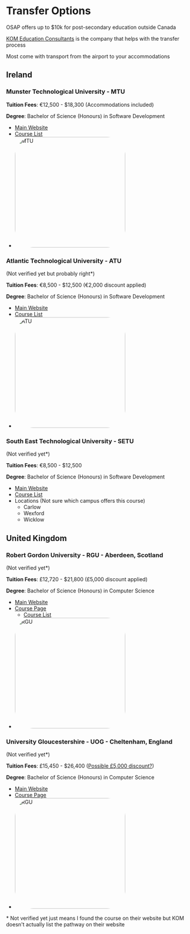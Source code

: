 # Transfer Options

OSAP offers up to $10k for post-secondary education outside Canada

[KOM Education Consultants](https://komconsultants.com/) is the company that helps with the transfer process

Most come with transport from the airport to your accommodations

## Ireland

### Munster Technological University - MTU

**Tuition Fees**: €12,500 - $18,300 (Accommodations included)

**Degree**: Bachelor of Science (Honours) in Software Development

- [Main Website](https://www.mtu.ie/)
- [Course List](https://mtu.akarisoftware.com/index.cfm/page/course/courseId/2850#:~:text=Stage%204%20/%20Semester%201)
- <a href="https://maps.app.goo.gl/ABzHNsBFZyTFa5ao7">
    <img src="https://github.com/KristianMarshall/SchoolTransferNotes/assets/113186609/c2a9a3f8-e119-4d97-bc25-e79cedb2181a" alt="MTU" width="300" style="border-radius: 50px" >
  </a>

### Atlantic Technological University - ATU

(Not verified yet but probably right\*)

**Tuition Fees**: €8,500 - $12,500 (€2,000 discount applied)

**Degree**: Bachelor of Science (Honours) in Software Development

- [Main Website](https://www.gmit.ie/)
- [Course List](https://www.gmit.ie/bachelor-of-science-honours-in-computing-in-software-development)
- <a href="https://maps.app.goo.gl/UQthfJVa7cZ3j5zj6">
    <img src="https://github.com/KristianMarshall/SchoolTransferNotes/assets/113186609/152d8dac-2298-4ddc-946d-a3bd31822d81" alt="ATU" width="300" style="border-radius: 50px" >
  </a>

### South East Technological University - SETU

(Not verified yet\*)

**Tuition Fees**: €8,500 - $12,500

**Degree**: Bachelor of Science (Honours) in Software Development

- [Main Website](https://www.setu.ie/)
- [Course List](https://www.itcarlow.ie/courses/type/undergraduate-cao-courses/computing-networking-courses/cw238.htm)
- Locations (Not sure which campus offers this course)
  - Carlow
  - Wexford
  - Wicklow

## United Kingdom

### Robert Gordon University - RGU - Aberdeen, Scotland

(Not verified yet\*)

**Tuition Fees**: £12,720 - $21,800 (£5,000 discount applied)

**Degree**: Bachelor of Science (Honours) in Computer Science

- [Main Website](https://www.rgu.ac.uk/)
- [Course Page](https://www.rgu.ac.uk/study/courses/446-bsc-hons-computer-science)
  - [Course List](https://www4.rgu.ac.uk/coursedb/disp_course_info.cfm?courseref=0071#:~:text=Stage%204,%C2%A0%C2%A0Semester%201)
- <a href="https://maps.app.goo.gl/f1vM8H7z3o6JTMz77">
    <img src="https://github.com/KristianMarshall/SchoolTransferNotes/assets/113186609/f7bcdeae-2b81-46ff-bfb3-596fafc7e3c1" alt="RGU" width="300" style="border-radius: 50px" >
  </a>

### University Gloucestershire - UOG - Cheltenham, England

(Not verified yet\*)

**Tuition Fees**: £15,450 - $26,400 ([Possible £5,000 discount?](https://komconsultants.com/college-transfer/united-kingdom-college-transfers/university-of-gloucestershire-transfer/#:~:text=Progression%20Partner%20Award%20of%20%C2%A35%2C000%20which%20is%20automatically%20deducted%20from%20tuition%20fees))

**Degree**: Bachelor of Science (Honours) in Computer Science

- [Main Website](https://www.glos.ac.uk/)
- [Course Page](https://www.glos.ac.uk/courses/course/cus-bsc-computer-science/bsc-hons-computer-science-4y-ft-with-foundation/)
- <a href="https://maps.app.goo.gl/siUWEXZMjQbGbi3U9">
    <img src="" alt="RGU" width="300" style="border-radius: 50px" >
  </a>

\* Not verified yet just means I found the course on their website but KOM doesn't actually list the pathway on their website
